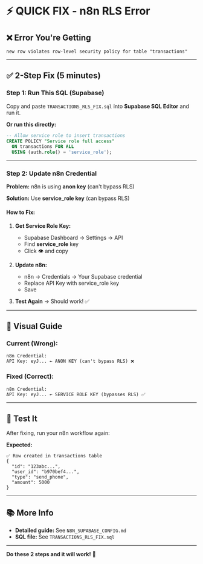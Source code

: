# ⚡ QUICK FIX - n8n RLS Error

## ❌ Error You're Getting

```
new row violates row-level security policy for table "transactions"
```

---

## ✅ 2-Step Fix (5 minutes)

### Step 1: Run This SQL (Supabase)

Copy and paste `TRANSACTIONS_RLS_FIX.sql` into **Supabase SQL Editor** and run it.

**Or run this directly:**

```sql
-- Allow service role to insert transactions
CREATE POLICY "Service role full access"
  ON transactions FOR ALL
  USING (auth.role() = 'service_role');
```

---

### Step 2: Update n8n Credential

**Problem:** n8n is using **anon key** (can't bypass RLS)

**Solution:** Use **service_role key** (can bypass RLS)

#### How to Fix:

1. **Get Service Role Key:**
   - Supabase Dashboard → Settings → API
   - Find **service_role** key
   - Click 👁️ and copy

2. **Update n8n:**
   - n8n → Credentials → Your Supabase credential
   - Replace API Key with service_role key
   - Save

3. **Test Again** → Should work! ✅

---

## 🎯 Visual Guide

### Current (Wrong):
```
n8n Credential:
API Key: eyJ... ← ANON KEY (can't bypass RLS) ❌
```

### Fixed (Correct):
```
n8n Credential:
API Key: eyJ... ← SERVICE ROLE KEY (bypasses RLS) ✅
```

---

## 🧪 Test It

After fixing, run your n8n workflow again:

**Expected:**
```
✅ Row created in transactions table
{
  "id": "123abc...",
  "user_id": "b970bef4...",
  "type": "send_phone",
  "amount": 5000
}
```

---

## 📚 More Info

- **Detailed guide:** See `N8N_SUPABASE_CONFIG.md`
- **SQL file:** See `TRANSACTIONS_RLS_FIX.sql`

---

**Do these 2 steps and it will work!** 🚀
